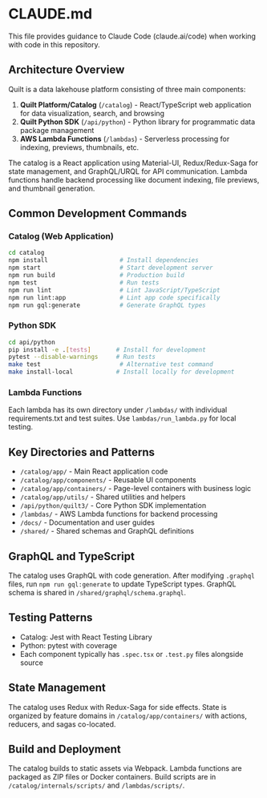 <!-- markdownlint-disable MD013 -->
# CLAUDE.md

This file provides guidance to Claude Code (claude.ai/code) when working with code in this repository.

## Architecture Overview

Quilt is a data lakehouse platform consisting of three main components:

1. **Quilt Platform/Catalog** (`/catalog`) - React/TypeScript web application for data visualization, search, and browsing
2. **Quilt Python SDK** (`/api/python`) - Python library for programmatic data package management  
3. **AWS Lambda Functions** (`/lambdas`) - Serverless processing for indexing, previews, thumbnails, etc.

The catalog is a React application using Material-UI, Redux/Redux-Saga for state management, and GraphQL/URQL for API communication. Lambda functions handle backend processing like document indexing, file previews, and thumbnail generation.

## Common Development Commands

### Catalog (Web Application)

```bash
cd catalog
npm install                    # Install dependencies
npm start                      # Start development server
npm run build                  # Production build
npm test                       # Run tests
npm run lint                   # Lint JavaScript/TypeScript
npm run lint:app               # Lint app code specifically
npm run gql:generate           # Generate GraphQL types
```

### Python SDK

```bash
cd api/python
pip install -e .[tests]       # Install for development
pytest --disable-warnings     # Run tests
make test                      # Alternative test command
make install-local            # Install locally for development
```

### Lambda Functions

Each lambda has its own directory under `/lambdas/` with individual requirements.txt and test suites. Use `lambdas/run_lambda.py` for local testing.

## Key Directories and Patterns

- `/catalog/app/` - Main React application code
- `/catalog/app/components/` - Reusable UI components
- `/catalog/app/containers/` - Page-level containers with business logic
- `/catalog/app/utils/` - Shared utilities and helpers
- `/api/python/quilt3/` - Core Python SDK implementation
- `/lambdas/` - AWS Lambda functions for backend processing
- `/docs/` - Documentation and user guides
- `/shared/` - Shared schemas and GraphQL definitions

## GraphQL and TypeScript

The catalog uses GraphQL with code generation. After modifying `.graphql` files, run `npm run gql:generate` to update TypeScript types. GraphQL schema is shared in `/shared/graphql/schema.graphql`.

## Testing Patterns

- Catalog: Jest with React Testing Library
- Python: pytest with coverage
- Each component typically has `.spec.tsx` or `.test.py` files alongside source

## State Management

The catalog uses Redux with Redux-Saga for side effects. State is organized by feature domains in `/catalog/app/containers/` with actions, reducers, and sagas co-located.

## Build and Deployment

The catalog builds to static assets via Webpack. Lambda functions are packaged as ZIP files or Docker containers. Build scripts are in `/catalog/internals/scripts/` and `/lambdas/scripts/`.
